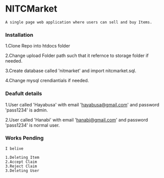 # NITCMarket

    A single page web application where users can sell and buy Items.

### Installation

1.Clone Repo into htdocs folder

2.Change upload Folder path such that it refernce to storage folder if needed.

3.Create database called 'nitmarket' and import nitcmarket.sql.

4.Change mysql crendiantials if needed.

### Deafult details

1.User called 'Hayabusa' with email 'hayabusa@gmail.com' and password 'pass1234' is admin.

2.User called 'Hanabi' with email 'hanabi@gmail.com' and password 'pass1234' is normal user.

### Works Pending

    I belive
    
    1.Deleting Item
    2.Accept Claim
    3.Reject Claim
    3.Deleting User